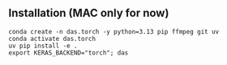 ## Installation (MAC only for now)

```shell
conda create -n das.torch -y python=3.13 pip ffmpeg git uv
conda activate das.torch
uv pip install -e .
export KERAS_BACKEND="torch"; das
```
